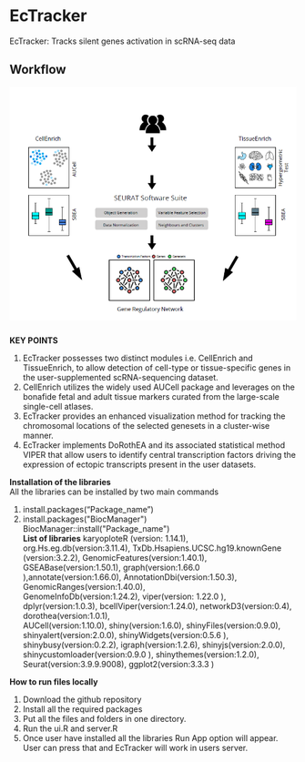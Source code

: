 # EcTracker
EcTracker: Tracks silent genes activation in scRNA-seq data
## Workflow
<img src="main/www/workflow.PNG"> <br/>
###
**KEY POINTS**<br/> 
1. EcTracker possesses two distinct modules i.e. CellEnrich and TissueEnrich, to allow detection of cell-type or tissue-specific genes in the user-supplemented scRNA-sequencing dataset.
2. CellEnrich utilizes the widely used AUCell package and leverages on the bonafide fetal and adult tissue markers curated from the large-scale single-cell atlases.
3. EcTracker provides an enhanced visualization method for tracking the chromosomal locations of the selected genesets in a cluster-wise manner. 
4. EcTracker implements DoRothEA and its associated statistical method VIPER that allow users to identify central transcription factors driving the expression of ectopic transcripts present in the user datasets.

**Installation of the libraries** <br/>
All the libraries can be installed by two main commands <br/>
1. install.packages(“Package_name”) <br/>
2. install.packages("BiocManager") <br/>
   BiocManager::install("Package_name")<br/>
**List of libraries**
karyoploteR (version: 1.14.1), org.Hs.eg.db(version:3.11.4), TxDb.Hsapiens.UCSC.hg19.knownGene (version:3.2.2), GenomicFeatures(version:1.40.1),<br/>                 GSEABase(version:1.50.1), graph(version:1.66.0 ),annotate(version:1.66.0), AnnotationDbi(version:1.50.3), GenomicRanges(version:1.40.0),<br/>                    GenomeInfoDb(version:1.24.2), viper(version: 1.22.0 ), dplyr(version:1.0.3), bcellViper(version:1.24.0), networkD3(version:0.4), dorothea(version:1.0.1),<br/>                    AUCell(version:1.10.0),  shiny(version:1.6.0), shinyFiles(version:0.9.0), shinyalert(version:2.0.0), shinyWidgets(version:0.5.6 ),<br/>                                           shinybusy(version:0.2.2), igraph(version:1.2.6), shinyjs(version:2.0.0), shinycustomloader(version:0.9.0 ), shinythemes(version:1.2.0),<br/>                      Seurat(version:3.9.9.9008), ggplot2(version:3.3.3 )<br/>                                                     


**How to run files locally** <br/>
1. Download the github repository <br/>
2. Install all the required packages <br/>
3. Put all the files and folders in one directory.<br/>
4. Run the ui.R and server.R <br/>
5. Once user have installed all the libraries Run App option will appear. User can press that and EcTracker will work in users server.


